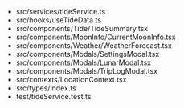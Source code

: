 - src/services/tideService.ts
- src/hooks/useTideData.ts
- src/components/Tide/TideSummary.tsx
- src/components/MoonInfo/CurrentMoonInfo.tsx
- src/components/Weather/WeatherForecast.tsx
- src/components/Modals/SettingsModal.tsx
- src/components/Modals/LunarModal.tsx
- src/components/Modals/TripLogModal.tsx
- src/contexts/LocationContext.tsx
- src/types/index.ts
- test/tideService.test.ts
